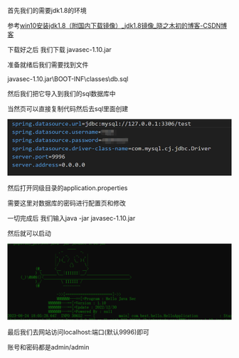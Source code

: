 首先我们的需要jdk1.8的环境

参考[win10安装jdk1.8（附国内下载镜像）_jdk1.8镜像_晓之木初的博客-CSDN博客](https://blog.csdn.net/u014454538/article/details/88085316)

下载好之后 我们下载 javasec-1.10.jar

准备就绪后我们需要找到文件

javasec-1.10.jar\BOOT-INF\classes\db.sql

然后我们把它导入到我们的sql数据库中

当然页可以直接复制代码然后去sql里面创建

![image-20230824185734011](iamge/image-20230824185734011.png)

然后打开同级目录的application.properties 

需要这里对数据库的密码进行配置页和修改

一切完成后 我们输入java -jar javasec-1.10.jar

然后就可以启动 

![image-20230824185756752](iamge/image-20230824185756752.png)

最后我们去网站访问localhost:端口(默认9996)即可

账号和密码都是admin/admin
